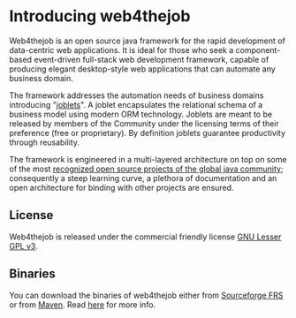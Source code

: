# Introducing web4thejob #

Web4thejob is an open source java framework for the rapid development of data-centric web applications. It is ideal for those who seek a component-based event-driven full-stack web development framework, capable of producing elegant desktop-style web applications that can automate any business domain.

The framework addresses the automation needs of business domains introducing "[joblets](http://web4thejob.org/f-a-q/30-what-is-a-joblet "What is a joblet?")". A joblet encapsulates the relational schema of a business model using modern ORM technology. Joblets are meant to be released by members of the Community under the licensing terms of their preference (free or proprietary). By definition joblets guarantee productivity through reusability.

The framework is engineered in a multi-layered architecture on top on some of the most [recognized open source projects of the global java community](http://web4thejob.org/f-a-q/35-which-are-the-architectural-characteristics "Which are the architectural characteristics?"); consequently a steep learning curve, a plethora of documentation and an open architecture for binding with other projects are ensured.

## License ##

Web4thejob is released under the commercial friendly license [GNU Lesser GPL v3](http://www.gnu.org/licenses/lgpl.html).

## Binaries ##

You can download the binaries of web4thejob either from [Sourceforge FRS](http://sourceforge.net/projects/web4thejob/) or from [Maven](http://search.maven.org/#search%7Cga%7C1%7Cweb4thejob). Read [here](http://web4thejob.org/download) for more info.
